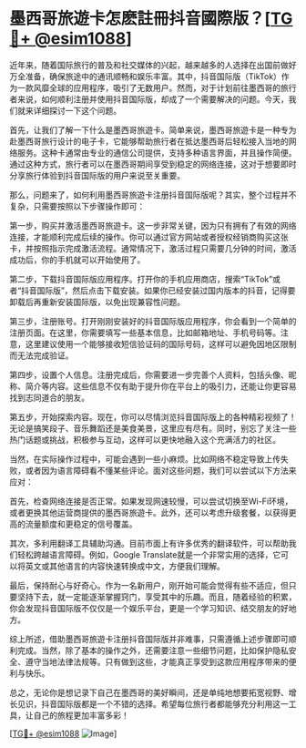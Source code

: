 # 墨西哥旅遊卡怎麽註冊抖音國際版？[[TG💪+ @esim1088](https://t.me/s/esim1088)]

近年来，随着国际旅行的普及和社交媒体的兴起，越来越多的人选择在出国前做好万全准备，确保旅途中的通讯顺畅和娱乐丰富。其中，抖音国际版（TikTok）作为一款风靡全球的应用程序，吸引了无数用户。然而，对于计划前往墨西哥的旅行者来说，如何顺利注册并使用抖音国际版，却成了一个需要解决的问题。今天，我们就来详细探讨一下这个问题。

首先，让我们了解一下什么是墨西哥旅遊卡。简单来说，墨西哥旅遊卡是一种专为赴墨西哥旅行设计的电子卡，它能够帮助旅行者在抵达墨西哥后轻松接入当地的网络服务。这种卡通常由专业的通信公司提供，支持多种语言界面，并且操作简便。通过这种方式，旅行者可以在墨西哥期间享受到稳定的网络连接，这对于想要即时分享旅行体验到抖音国际版的用户来说至关重要。

那么，问题来了，如何利用墨西哥旅遊卡注册抖音国际版呢？其实，整个过程并不复杂，只需要按照以下步骤操作即可：

第一步，购买并激活墨西哥旅遊卡。这一步非常关键，因为只有拥有了有效的网络连接，才能顺利完成后续的操作。你可以通过官方网站或者授权经销商购买这张卡，并按照指示完成激活流程。通常情况下，激活过程只需要几分钟的时间，激活成功后，你的手机就可以开始使用了。

第二步，下载抖音国际版应用程序。打开你的手机应用商店，搜索“TikTok”或者“抖音国际版”，然后点击下载安装。如果你已经安装过国内版本的抖音，记得要卸载后再重新安装国际版，以免出现兼容性问题。

第三步，注册账号。打开刚刚安装好的抖音国际版应用程序，你会看到一个简单的注册页面。在这里，你需要填写一些基本信息，比如邮箱地址、手机号码等。注意，这里建议使用一个能够接收短信验证码的国际号码，这样可以避免因地区限制而无法完成验证。

第四步，设置个人信息。注册完成后，你需要进一步完善个人资料，包括头像、昵称、简介等内容。这些信息不仅有助于提升你在平台上的吸引力，还能让你更容易找到志同道合的朋友。

第五步，开始探索内容。现在，你可以尽情浏览抖音国际版上的各种精彩视频了！无论是搞笑段子、音乐舞蹈还是美食美景，这里应有尽有。同时，别忘了关注一些热门话题或挑战，积极参与互动，这样可以更快地融入这个充满活力的社区。

当然，在实际操作过程中，可能会遇到一些小麻烦。比如网络不稳定导致上传失败，或者因为语言障碍看不懂某些评论。面对这些问题，我们可以尝试以下方法来应对：

首先，检查网络连接是否正常。如果发现网速较慢，可以尝试切换至Wi-Fi环境，或者更换其他运营商提供的墨西哥旅遊卡。此外，还可以考虑升级套餐，以获得更高的流量额度和更稳定的信号覆盖。

其次，多利用翻译工具辅助沟通。目前市面上有许多优秀的翻译软件，可以帮助我们轻松跨越语言障碍。例如，Google Translate就是一个非常实用的选择，它可以将英文或其他语言的内容快速转换成中文，方便我们理解。

最后，保持耐心与好奇心。作为一名新用户，刚开始可能会觉得有些不适应，但只要坚持下去，就一定能逐渐掌握窍门，享受其中的乐趣。而且，随着经验的积累，你会发现抖音国际版不仅仅是一个娱乐平台，更是一个学习知识、结交朋友的好地方。

综上所述，借助墨西哥旅遊卡注册抖音国际版并非难事，只需遵循上述步骤即可顺利完成。当然，除了基本的操作之外，还需要注意一些细节问题，比如保护隐私安全、遵守当地法律法规等。只有做到这些，才能真正享受到这款应用程序带来的便利与快乐。

总之，无论你是想记录下自己在墨西哥的美好瞬间，还是单纯地想要拓宽视野、增长见识，抖音国际版都是一个不错的选择。希望每位旅行者都能够充分利用这一工具，让自己的旅程更加丰富多彩！

[[TG💪+ @esim1088](https://t.me/s/esim1088) ![Image](https://i.postimg.cc/4NQfJmqS/Snipaste-2025-05-13-00-14-12.png)]